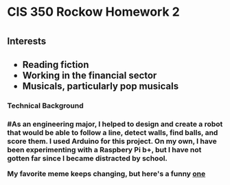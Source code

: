 <h1> CIS 350 Rockow Homework 2 <h1>

<h2>Interests<h2>

* Reading fiction 
* Working in the financial sector
* Musicals, particularly pop musicals

<h3>Technical Background<h3>

#As an engineering major, I helped to design and create a robot that would be able to follow a line, detect walls, find balls, and score them. I used Arduino for this project. On my own, I have been experimenting with a Raspbery Pi b+, but I have not gotten far since I became distracted by school.


My favorite meme keeps changing, but here's a funny [one](https://external-content.duckduckgo.com/iu/?u=https%3A%2F%2Ftse1.mm.bing.net%2Fth%3Fid%3DOIP.jTe05PF-UoXjkDg1IKhaywHaHV%26pid%3DApi&f=1)
